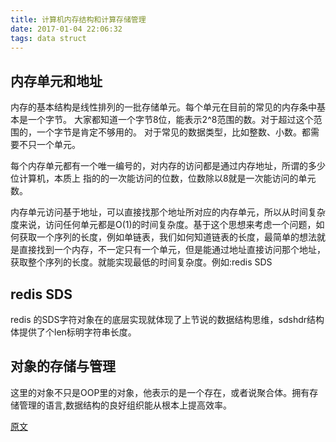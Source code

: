 ```yaml
---
title: 计算机内存结构和计算存储管理
date: 2017-01-04 22:06:32
tags: data struct
---
```

## 内存单元和地址
<!-- more -->
内存的基本结构是线性排列的一批存储单元。每个单元在目前的常见的内存条中基本是一个字节。
大家都知道一个字节8位，能表示2^8范围的数。对于超过这个范围的，一个字节是肯定不够用的。
对于常见的数据类型，比如整数、小数。都需要不只一个单元。

每个内存单元都有一个唯一编号的，对内存的访问都是通过内存地址，所谓的多少位计算机，本质上
指的的一次能访问的位数，位数除以8就是一次能访问的单元数。

内存单元访问基于地址，可以直接找那个地址所对应的内存单元，所以从时间复杂度来说，访问任何单元都是O(1)的时间复杂度。基于这个思想来考虑一个问题，如何获取一个序列的长度，例如单链表，我们如何知道链表的长度，最简单的想法就是直接找到一个内存，不一定只有一个单元，但是能通过地址直接访问那个地址，获取整个序列的长度。就能实现最低的时间复杂度。例如:redis SDS

## redis SDS
redis 的SDS字符对象在的底层实现就体现了上节说的数据结构思维，sdshdr结构体提供了个len标明字符串长度。

## 对象的存储与管理
这里的对象不只是OOP里的对象，他表示的是一个存在，或者说聚合体。拥有存储管理的语言,数据结构的良好组织能从根本上提高效率。


[原文](http://pyclear.me/2017/01/04/memory-struct-and-manage/)



